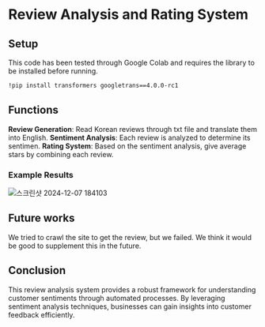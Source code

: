 # Review Analysis and Rating System

## Setup

This code has been tested through Google Colab and requires the library to be installed before running.

```bash
!pip install transformers googletrans==4.0.0-rc1
```

## Functions
**Review Generation**: Read Korean reviews through txt file and translate them into English.
**Sentiment Analysis**: Each review is analyzed to determine its sentimen.
**Rating System**: Based on the sentiment analysis, give average stars by combining each review.

### Example Results
![스크린샷 2024-12-07 184103](https://github.com/user-attachments/assets/fa1142ae-ae82-4fbc-aaae-acd4374726c2)

## Future works
We tried to crawl the site to get the review, but we failed. We think it would be good to supplement this in the future.

## Conclusion
This review analysis system provides a robust framework for understanding customer sentiments through automated processes. By leveraging sentiment analysis techniques, businesses can gain insights into customer feedback efficiently.

